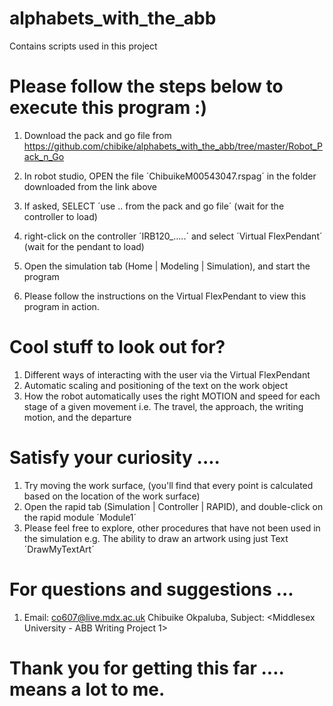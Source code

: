 # alphabets_with_the_abb
Contains scripts used in this project

# Please follow the steps below to execute this program :)

1. Download the pack and go file from https://github.com/chibike/alphabets_with_the_abb/tree/master/Robot_Pack_n_Go
2. In robot studio, OPEN the file ´ChibuikeM00543047.rspag´ in the folder downloaded from the link above
3. If asked, SELECT ´use .. from the pack and go file´ (wait for the controller to load)
4. right-click on the controller ´IRB120_.....´ and select ´Virtual FlexPendant´ (wait for the pendant to load)
5. Open the simulation tab (Home | Modeling | Simulation), and start the program

6. Please follow the instructions on the Virtual FlexPendant to view this program in action.


# Cool stuff to look out for?

1. Different ways of interacting with the user via the Virtual FlexPendant
2. Automatic scaling and positioning of the text on the work object
3. How the robot automatically uses the right MOTION and speed for each stage of a given movement
  i.e. The travel, the approach, the writing motion, and the departure



# Satisfy your curiosity ....

1. Try moving the work surface, (you'll find that every point is calculated based on the location of the work surface)
2. Open the rapid tab (Simulation | Controller | RAPID), and double-click on the rapid module ´Module1´
3. Please feel free to explore, other procedures that have not been used in the simulation
  e.g. The ability to draw an artwork using just Text ´DrawMyTextArt´

# For questions and suggestions ...

 1. Email: <co607@live.mdx.ac.uk> Chibuike Okpaluba, Subject: <Middlesex University - ABB Writing Project 1>
 
 # Thank you for getting this far .... means a lot to me.
